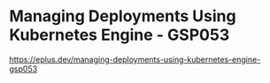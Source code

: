 # Managing Deployments Using Kubernetes Engine - GSP053

<https://eplus.dev/managing-deployments-using-kubernetes-engine-gsp053>